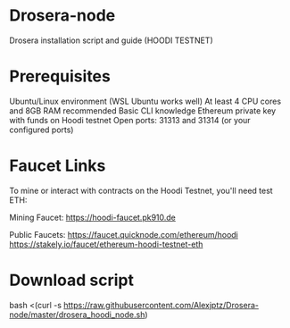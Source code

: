 # Drosera-node
Drosera installation script and guide (HOODI TESTNET)

# Prerequisites
Ubuntu/Linux environment (WSL Ubuntu works well)
At least 4 CPU cores and 8GB RAM recommended
Basic CLI knowledge
Ethereum private key with funds on Hoodi testnet
Open ports: 31313 and 31314 (or your configured ports)


# Faucet Links
To mine or interact with contracts on the Hoodi Testnet, you'll need test ETH:

Mining Faucet:
https://hoodi-faucet.pk910.de

Public Faucets:
https://faucet.quicknode.com/ethereum/hoodi
https://stakely.io/faucet/ethereum-hoodi-testnet-eth

# Download script
bash <(curl -s https://raw.githubusercontent.com/Alexjptz/Drosera-node/master/drosera_hoodi_node.sh)


